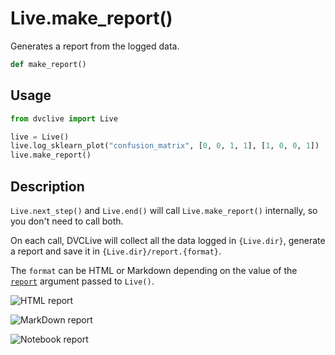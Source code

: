 # Live.make_report()

Generates a report from the logged data.

```py
def make_report()
```

## Usage

```py
from dvclive import Live

live = Live()
live.log_sklearn_plot("confusion_matrix", [0, 0, 1, 1], [1, 0, 0, 1])
live.make_report()
```

## Description

<admon type="info">

`Live.next_step()` and `Live.end()` will call `Live.make_report()` internally,
so you don't need to call both.

</admon>

On each call, DVCLive will collect all the data logged in `{Live.dir}`, generate
a report and save it in `{Live.dir}/report.{format}`.

The `format` can be HTML or Markdown depending on the value of the
[`report`](/doc/dvclive/api-reference/live#parameters) argument passed to
`Live()`.

<toggle>

<tab title="report='html'">

![HTML report](/img/dvclive-html.gif)

</tab>

<tab title="report='md'">

![MarkDown report](/img/dvclive-cml.gif)

</tab>

<tab title="report='notebook'">

![Notebook report](/img/dvclive-notebook.gif)

</tab>

</toggle>
